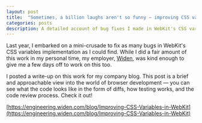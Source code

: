 ```yaml
---
layout: post
title:  "Sometimes, a billion laughs aren't so funny — improving CSS variables in WebKit"
categories: posts
description: A detailed account of bug fixes I made in WebKit's CSS variables implementation.
---
```


Last year, I embarked on a mini-crusade to fix as many bugs in WebKit's CSS variables implementation as I could
find. While I did a fair amount of this work in my personal time, my employer, [Widen](https://www.widen.com/), was
kind enough to give me a few days off to work on this too.

I posted a write-up on this work for my company blog. This post is a brief and approachable view into the world of
browser development — you can see what the code looks like in the form of diffs, how testing works,
and the code review process. Check it out!

[https://engineering.widen.com/blog/Improving-CSS-Variables-in-WebKit](https://engineering.widen.com/blog/Improving-CSS-Variables-in-WebKit)

